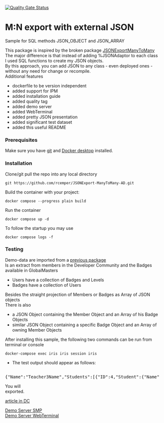 [![Quality Gate Status](https://community.objectscriptquality.com/api/project_badges/measure?project=intersystems_iris_community%2FM-N-external-JSON&metric=alert_status)](https://community.objectscriptquality.com/dashboard?id=intersystems_iris_community%2FM-N-external-JSON)

# M:N export with external JSON
Sample for SQL methods JSON_OBJECT and JSON_ARRAY

This package is inspired by the broken package [JSONExportManyToMany](https://openexchange.intersystems.com/package/JSONExportManyToMany)    
The major difference is that instead of adding %JSONAdaptor to each class   
I used SQL functions to create my JSON objects.   
By this approach, you can add JSON to any class - even deployed ones -   
without any need for change or recompile.   
Additional features    
- dockerfile to be version independent   
- added support for IPM  
- added installation guide   
- added quality tag  
- added demo server  
- added WebTerminal  
- added pretty JSON presentation    
- added significant test dataset    
- added this useful README     

### Prerequisites    
Make sure you have [git](https://git-scm.com/book/en/v2/Getting-Started-Installing-Git) and [Docker desktop](https://www.docker.com/products/docker-desktop) installed.    
### Installation   
Clone/git pull the repo into any local directory  

````    
git https://github.com/rcemper/JSONExport-ManyToMany-AD.git
````    
   
Build the container with your project:   

````
docker compose --progress plain build
````

Run the container

 ````
docker compose up -d
````
To follow the startup you may use

````
docker compose logs -f
````
### Testing 

Demo-data are imported from a [previous package](https://github.com/rcemper/Dataset-Lightweight-M-N)    
Is an extract from members in the Developer Community and the Badges available in GlobalMasters   
- Users have a collection of Badges and Levels    
- Badges have a collection of Users
        
Besides the straight projection of Members or Badges as Array of JSON objects    
There is also
- a JSON Object containing the Member Object and an Array of his Badge Objects    
- similar JSON Object containing a specific Badge Object and an Array of owning Member Objects
 
After installing this sample, the following two commands can be run from terminal or console

````
docker-compose exec iris iris session iris    
````
- The test output should appear as follows:

<pre>

{"Name":"Teacher3Name","Students":[{"ID":4,"Student":{"Name":"Nael"}}]}
</pre>

You will    
exported.   

[article in DC](void)

[Demo Server SMP](https://m-n-json.demo.community.intersystems.com/csp/sys/UtilHome.csp)    
[Demo Server WebTerminal](https://m-n-json.demo.community.intersystems.com/terminal/)   
